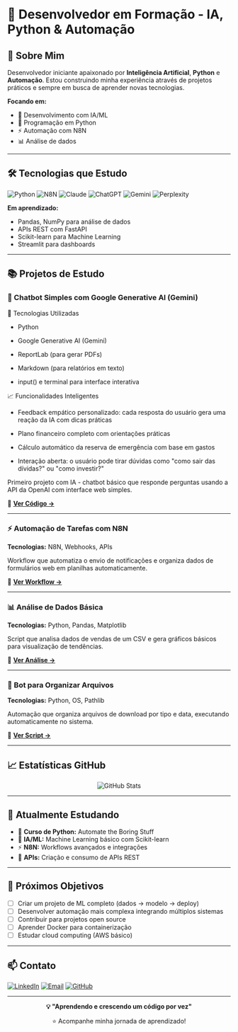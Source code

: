 # 🚀 Desenvolvedor em Formação - IA, Python & Automação

## 👋 Sobre Mim

Desenvolvedor iniciante apaixonado por **Inteligência Artificial**, **Python** e **Automação**. Estou construindo minha experiência através de projetos práticos e sempre em busca de aprender novas tecnologias.

**Focando em:**
- 🤖 Desenvolvimento com IA/ML
- 🐍 Programação em Python
- ⚡ Automação com N8N
- 📊 Análise de dados

---

## 🛠️ Tecnologias que Estudo

![Python](https://img.shields.io/badge/Python-3776AB?style=for-the-badge&logo=python&logoColor=white)
![N8N](https://img.shields.io/badge/n8n-EA4B71?style=for-the-badge&logo=n8n&logoColor=white)
![Claude](https://img.shields.io/badge/Claude-D97757?style=for-the-badge&logo=claude&logoColor=white)
![ChatGPT](https://img.shields.io/badge/Openai-412991?style=for-the-badge&logo=openai&logoColor=white)
![Gemini](https://img.shields.io/badge/Gemini-8E75B2?style=for-the-badge&logo=googlegemini&logoColor=white)
![Perplexity](https://img.shields.io/badge/Perplexity-1FB8CD?style=for-the-badge&logo=perplexity&logoColor=white)


**Em aprendizado:**
- Pandas, NumPy para análise de dados
- APIs REST com FastAPI
- Scikit-learn para Machine Learning
- Streamlit para dashboards

---

## 📚 Projetos de Estudo

### 🤖 Chatbot Simples com Google Generative AI (Gemini)
🧰 Tecnologias Utilizadas

- Python

- Google Generative AI (Gemini)

- ReportLab (para gerar PDFs)

- Markdown (para relatórios em texto)

- input() e terminal para interface interativa

📈 Funcionalidades Inteligentes

- Feedback empático personalizado: cada resposta do usuário gera uma reação da IA com dicas práticas

- Plano financeiro completo com orientações práticas

- Cálculo automático da reserva de emergência com base em gastos

- Interação aberta: o usuário pode tirar dúvidas como "como sair das dívidas?" ou "como investir?"

Primeiro projeto com IA - chatbot básico que responde perguntas usando a API da OpenAI com interface web simples.

📂 **[Ver Código →](https://github.com/Alexandro-Barboza-Lopes/Educ_Financ)**

---

### ⚡ Automação de Tarefas com N8N  
**Tecnologias:** N8N, Webhooks, APIs

Workflow que automatiza o envio de notificações e organiza dados de formulários web em planilhas automaticamente.

📂 **[Ver Workflow →](https://github.com/seu-usuario/automacao-n8n)**

---

### 📊 Análise de Dados Básica
**Tecnologias:** Python, Pandas, Matplotlib

Script que analisa dados de vendas de um CSV e gera gráficos básicos para visualização de tendências.

📂 **[Ver Análise →](https://github.com/seu-usuario/analise-vendas)**

---

### 🔄 Bot para Organizar Arquivos
**Tecnologias:** Python, OS, Pathlib

Automação que organiza arquivos de download por tipo e data, executando automaticamente no sistema.

📂 **[Ver Script →](https://github.com/seu-usuario/organizador-arquivos)**

---

## 📈 Estatísticas GitHub

<div align="center">
  
![GitHub Stats](https://github-readme-stats.vercel.app/api?username=Alexandro-Barboza-Lopes&show_icons=true&theme=dark&hide_border=true)

</div>

---

## 🎯 Atualmente Estudando

- 📖 **Curso de Python:** Automate the Boring Stuff
- 🤖 **IA/ML:** Machine Learning básico com Scikit-learn  
- ⚡ **N8N:** Workflows avançados e integrações
- 🔧 **APIs:** Criação e consumo de APIs REST

---

## 🚀 Próximos Objetivos

- [ ] Criar um projeto de ML completo (dados → modelo → deploy)
- [ ] Desenvolver automação mais complexa integrando múltiplos sistemas
- [ ] Contribuir para projetos open source
- [ ] Aprender Docker para containerização
- [ ] Estudar cloud computing (AWS básico)

---

## 📫 Contato

[![LinkedIn](https://img.shields.io/badge/LinkedIn-0077B5?style=for-the-badge&logo=linkedin&logoColor=white)](https://linkedin.com/in/alexandro-barboza-lopes-63b44737/)
[![Email](https://img.shields.io/badge/Email-D14836?style=for-the-badge&logo=gmail&logoColor=white)](mailto:alex75.lopes@icloud.com)
[![GitHub](https://img.shields.io/badge/GitHub-100000?style=for-the-badge&logo=github&logoColor=white)](https://github.com/Alexandro-Barboza-Lopes)

---

<div align="center">
  
**💡 "Aprendendo e crescendo um código por vez"**

⭐ Acompanhe minha jornada de aprendizado!

</div>
